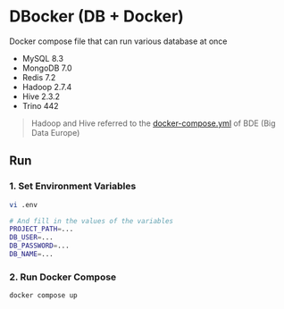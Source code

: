 # DBocker (DB + Docker)
Docker compose file that can run various database at once
- MySQL 8.3
- MongoDB 7.0
- Redis 7.2
- Hadoop 2.7.4
- Hive 2.3.2
- Trino 442

> Hadoop and Hive referred to the [docker-compose.yml](https://github.com/big-data-europe/docker-hadoop/blob/master/docker-compose.yml) of BDE (Big Data Europe)

## Run

### 1. Set Environment Variables
```bash
vi .env

# And fill in the values of the variables
PROJECT_PATH=...
DB_USER=...
DB_PASSWORD=...
DB_NAME=...
```

### 2. Run Docker Compose
```bash
docker compose up
```
